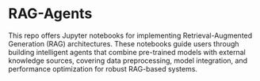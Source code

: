 # RAG-Agents
 This repo offers Jupyter notebooks for implementing Retrieval-Augmented Generation (RAG) architectures. These notebooks guide users through building intelligent agents that combine pre-trained models with external knowledge sources, covering data preprocessing, model integration, and performance optimization for robust RAG-based systems.
